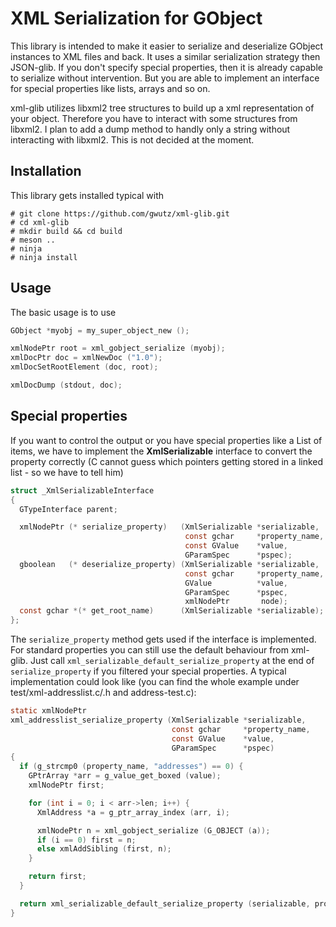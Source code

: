 # XML Serialization for GObject

This library is intended to make it easier to serialize and deserialize
GObject instances to XML files and back. It uses a similar serialization
strategy then JSON-glib. If you don't specify special properties, then it is
already capable to serialize without intervention. But you are able to
implement an interface for special properties like lists, arrays and so on.

xml-glib utilizes libxml2 tree structures to build up a xml representation
of your object. Therefore you have to interact with some structures from libxml2.
I plan to add a dump method to handly only a string without interacting with
libxml2. This is not decided at the moment.

## Installation

This library gets installed typical with

```
# git clone https://github.com/gwutz/xml-glib.git
# cd xml-glib
# mkdir build && cd build
# meson ..
# ninja
# ninja install
```

## Usage

The basic usage is to use 

```c
GObject *myobj = my_super_object_new ();

xmlNodePtr root = xml_gobject_serialize (myobj);
xmlDocPtr doc = xmlNewDoc ("1.0");
xmlDocSetRootElement (doc, root);

xmlDocDump (stdout, doc);
```

## Special properties

If you want to control the output or you have special properties like a List
of items, we have to implement the **XmlSerializable** interface to convert
the property correctly (C cannot guess which pointers getting stored in a
linked list - so we have to tell him)

```c
struct _XmlSerializableInterface
{
  GTypeInterface parent;

  xmlNodePtr (* serialize_property)   (XmlSerializable *serializable,
                                       const gchar     *property_name,
                                       const GValue    *value,
                                       GParamSpec      *pspec);
  gboolean   (* deserialize_property) (XmlSerializable *serializable,
                                       const gchar     *property_name,
                                       GValue          *value,
                                       GParamSpec      *pspec,
                                       xmlNodePtr       node);
  const gchar *(* get_root_name)      (XmlSerializable *serializable);
};
```

The `serialize_property` method gets used if the interface is implemented.
For standard properties you can still use the default behaviour from xml-glib.
Just call `xml_serializable_default_serialize_property` at the end of `serialize_property`
if you filtered your special properties. A typical implementation could look
like (you can find the whole example under test/xml-addresslist.c/.h and address-test.c):

```c
static xmlNodePtr
xml_addresslist_serialize_property (XmlSerializable *serializable,
                                    const gchar     *property_name,
                                    const GValue    *value,
                                    GParamSpec      *pspec)
{
  if (g_strcmp0 (property_name, "addresses") == 0) {
    GPtrArray *arr = g_value_get_boxed (value);
    xmlNodePtr first;

    for (int i = 0; i < arr->len; i++) {
      XmlAddress *a = g_ptr_array_index (arr, i);

      xmlNodePtr n = xml_gobject_serialize (G_OBJECT (a));
      if (i == 0) first = n;
      else xmlAddSibling (first, n);
    }

    return first;
  }

  return xml_serializable_default_serialize_property (serializable, property_name, value, pspec);
}
```

